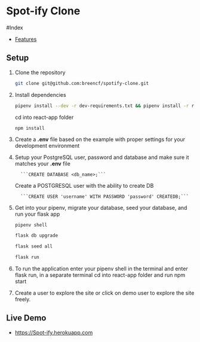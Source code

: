 # Spot-ify Clone


#Index
   - [Features](github.com/breencf/spotify-clone/wiki)

## Setup

1. Clone the repository 

   ```bash
   git clone git@github.com:breencf/spotify-clone.git
   ```

2. Install dependencies

      ```bash
      pipenv install --dev -r dev-requirements.txt && pipenv install -r requirements.txt
      ```
      cd into react-app folder
      
      ```
      npm install
      ```

3. Create a **.env** file based on the example with proper settings for your
   development environment
4. Setup your PostgreSQL user, password and database and make sure it matches your **.env** file

         ```CREATE DATABASE <db_name>;```

      Create a POSTGRESQL user with the ability to create DB

         ```CREATE USER 'username' WITH PASSWORD 'password' CREATEDB;```

5. Get into your pipenv, migrate your database, seed your database, and run your flask app

   ```bash
   pipenv shell
   ```

   ```bash
   flask db upgrade
   ```

   ```bash
   flask seed all
   ```

   ```bash
   flask run
   ```

6. To run the application enter your pipenv shell in the terminal and enter flask run, in a separate terminal cd into react-app folder and run npm start
     
7. Create a user to explore the site or click on demo user to explore the site freely. 

## Live Demo 

   - https://Spot-ify.herokuapp.com



